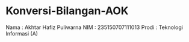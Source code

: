 # Konversi-Bilangan-AOK

Nama  : Akhtar Hafiz Puliwarna
NIM   : 235150707111013
Prodi : Teknologi Informasi (A)

